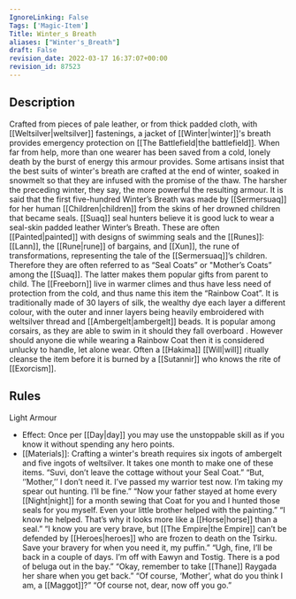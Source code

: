 ```yaml
---
IgnoreLinking: False
Tags: ['Magic-Item']
Title: Winter_s Breath
aliases: ["Winter's_Breath"]
draft: False
revision_date: 2022-03-17 16:37:07+00:00
revision_id: 87523
---
```


## Description
Crafted from pieces of pale leather, or from thick padded cloth, with [[Weltsilver|weltsilver]] fastenings, a jacket of [[Winter|winter]]'s breath provides emergency protection on [[The Battlefield|the battlefield]]. When far from help, more than one wearer has been saved from a cold, lonely death by the burst of energy this armour provides. Some artisans insist that the best suits of winter's breath are crafted at the end of winter, soaked in snowmelt so that they are infused with the promise of the thaw. The harsher the preceding winter, they say, the more powerful the resulting armour.
It is said that the first five-hundred Winter’s Breath was made by [[Sermersuaq]] for her human [[Children|children]] from the skins of her drowned children that became seals. [[Suaq]] seal hunters believe it is good luck to wear a seal-skin padded leather Winter’s Breath. These are often [[Painted|painted]] with designs of swimming seals and the [[Runes]]: [[Lann]], the [[Rune|rune]] of bargains, and [[Xun]], the rune of transformations, representing the tale of the [[Sermersuaq]]’s children. Therefore they are often referred to as “Seal Coats” or "Mother’s Coats” among the [[Suaq]]. The latter makes them popular gifts from parent to child.
The [[Freeborn]] live in warmer climes and thus have less need of protection from the cold, and thus name this item the “Rainbow Coat”. It is traditionally made of 30 layers of silk, the wealthy dye each layer a different colour, with the outer and inner layers being heavily embroidered with weltsilver thread and [[Ambergelt|ambergelt]] beads. It is popular among corsairs, as they are able to swim in it should they fall overboard . However should anyone die while wearing a Rainbow Coat then it is considered unlucky to handle, let alone wear. Often a [[Hakima]] [[Will|will]] ritually cleanse the item before it is burned by a [[Sutannir]] who knows the rite of [[Exorcism]].
## Rules
Light Armour
* Effect: Once per [[Day|day]] you may use the unstoppable skill as if you know it without spending any hero points.
* [[Materials]]: Crafting a winter's breath requires six ingots of ambergelt and five ingots of weltsilver. It takes one month to make one of these items.
“Suvi, don’t leave the cottage without your Seal Coat.”
“But, ‘’Mother,’’ I don’t need it. I’ve passed my warrior test now. I’m taking my spear out hunting. I’ll be fine.”
“Now your father stayed at home every [[Night|night]] for a month sewing that Coat for you and I hunted those seals for you myself. Even your little brother helped with the painting.”
“I know he helped. That’s why it looks more like a [[Horse|horse]] than a seal.”
“I know you are very brave, but [[The Empire|the Empire]] can’t be defended by [[Heroes|heroes]] who are frozen to death on the Tsirku. Save your bravery for when you need it, my puffin.”
“Ugh, fine, I’ll be back in a couple of days. I’m off with Eawyn and Tostig. There is a pod of beluga out in the bay.”
“Okay, remember to take [[Thane]] Raygada her share when you get back.”
“Of course, ‘Mother’, what do you think I am, a [[Maggot]]?”
“Of course not, dear, now off you go.”